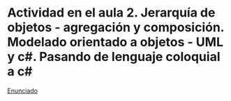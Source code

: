 # Actividad en el aula 2. Jerarquía de objetos - agregación y composición. Modelado orientado a objetos - UML y c#. Pasando de lenguaje coloquial a c#


[Enunciado](https://docs.google.com/document/d/19kNGQQtcdEoNLfIeZxWY1FfuSF2Zwfcs/preview)
